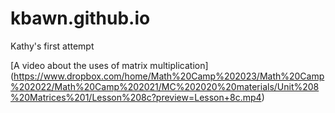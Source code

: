 # kbawn.github.io
Kathy's first attempt

[A video about the uses of matrix multiplication] (https://www.dropbox.com/home/Math%20Camp%202023/Math%20Camp%202022/Math%20Camp%202021/MC%202020%20materials/Unit%208%20Matrices%201/Lesson%208c?preview=Lesson+8c.mp4)
